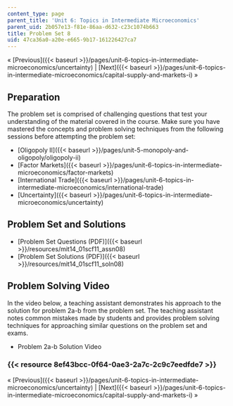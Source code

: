```yaml
---
content_type: page
parent_title: 'Unit 6: Topics in Intermediate Microeconomics'
parent_uid: 2b057e13-f81e-86aa-d632-c23c1074b663
title: Problem Set 8
uid: 47ca36a0-a20e-e665-9b17-161226427ca7
---
```


« [Previous]({{< baseurl >}}/pages/unit-6-topics-in-intermediate-microeconomics/uncertainty) | [Next]({{< baseurl >}}/pages/unit-6-topics-in-intermediate-microeconomics/capital-supply-and-markets-i) »

Preparation
-----------

The problem set is comprised of challenging questions that test your understanding of the material covered in the course. Make sure you have mastered the concepts and problem solving techniques from the following sessions before attempting the problem set:

*   [Oligopoly II]({{< baseurl >}}/pages/unit-5-monopoly-and-oligopoly/oligopoly-ii)
*   [Factor Markets]({{< baseurl >}}/pages/unit-6-topics-in-intermediate-microeconomics/factor-markets)
*   [International Trade]({{< baseurl >}}/pages/unit-6-topics-in-intermediate-microeconomics/international-trade)
*   [Uncertainty]({{< baseurl >}}/pages/unit-6-topics-in-intermediate-microeconomics/uncertainty)

Problem Set and Solutions
-------------------------

*   [Problem Set Questions (PDF)]({{< baseurl >}}/resources/mit14_01scf11_assn08)
*   [Problem Set Solutions (PDF)]({{< baseurl >}}/resources/mit14_01scf11_soln08)

Problem Solving Video
---------------------

In the video below, a teaching assistant demonstrates his approach to the solution for problem 2a-b from the problem set. The teaching assistant notes common mistakes made by students and provides problem solving techniques for approaching similar questions on the problem set and exams.

*   Problem 2a-b Solution Video

### {{< resource 8ef43bcc-0f64-0ae3-2a7c-2c9c7eedfde7 >}}

« [Previous]({{< baseurl >}}/pages/unit-6-topics-in-intermediate-microeconomics/uncertainty) | [Next]({{< baseurl >}}/pages/unit-6-topics-in-intermediate-microeconomics/capital-supply-and-markets-i) »